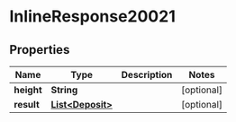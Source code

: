 
# InlineResponse20021

## Properties
Name | Type | Description | Notes
------------ | ------------- | ------------- | -------------
**height** | **String** |  |  [optional]
**result** | [**List&lt;Deposit&gt;**](Deposit.md) |  |  [optional]



